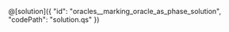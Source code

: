 @[solution]({
    "id": "oracles__marking_oracle_as_phase_solution",
    "codePath": "solution.qs"
})
